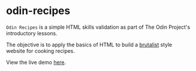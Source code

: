# odin-recipes

`Odin Recipes` is a simple HTML skills validation as part of The Odin Project's introductory lessons.

The objective is to apply the basics of HTML to build a [brutalist](https://brutalistwebsites.com/) style website for cooking recipes.

View the live demo [here](https://scruffythemoose.github.io/odin-recipes/).
